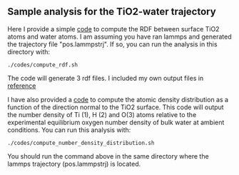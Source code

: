 ## Sample analysis for the TiO2-water trajectory

Here I provide a simple [code](./codes/RDF_tio2.f90) to compute the RDF between surface TiO2 atoms and water atoms. I am assuming you have ran lammps and generated the trajectory file "pos.lammpstrj". If so, you can run the analysis in this directory with:

```
./codes/compute_rdf.sh
```

The code will generate 3 rdf files. I included my own output files in [reference](./reference)

I have also provided a [code](./codes/ZDF.f90) to compute the atomic density distribution as a function of the direction normal to the TiO2 surface. This code will output the number density of Ti (1), H (2) and O(3) atoms relative to the experimental equilibrium oxygen number density of bulk water at ambient conditions. You can run this analysis with:

```
./codes/compute_number_density_distribution.sh
```

You should run the command above in the same directory where the lammps trajectory (pos.lammpstrj) is located.
